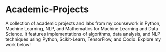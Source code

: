 # Academic-Projects
A collection of academic projects and labs from my coursework in Python, Machine Learning, NLP, and Mathematics for Machine Learning and Data Science. It features implementations of algorithms, data analysis, and NLP techniques using Python, Scikit-Learn, TensorFlow, and Codio. Explore my work below!
